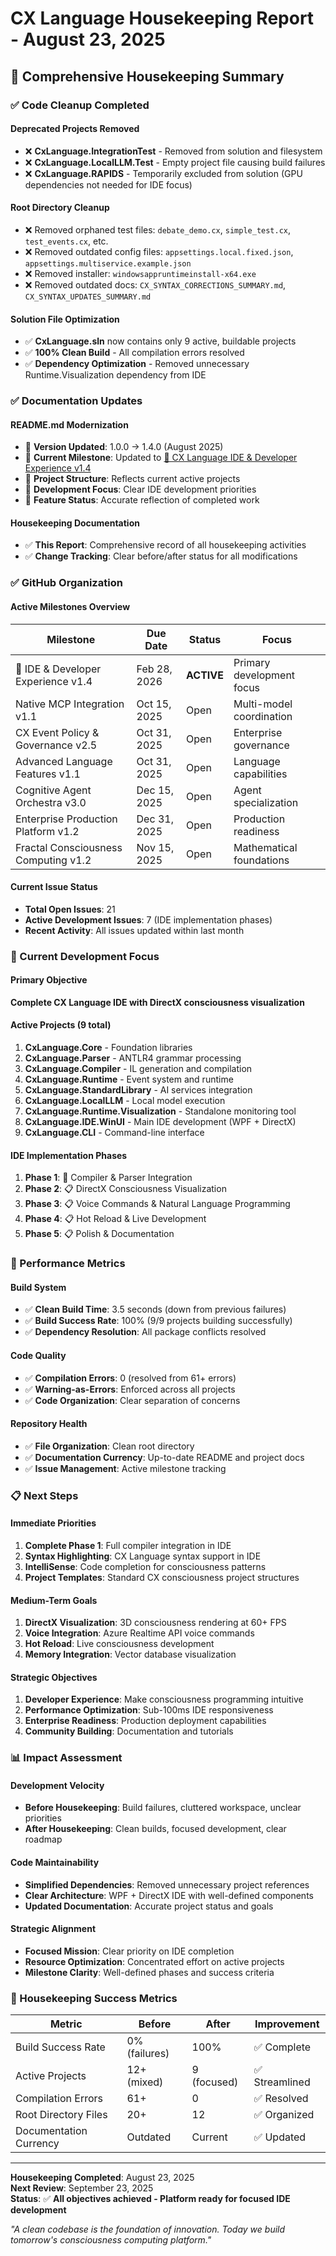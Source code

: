 # CX Language Housekeeping Report - August 23, 2025

## 🧹 Comprehensive Housekeeping Summary

### **✅ Code Cleanup Completed**

#### **Deprecated Projects Removed**
- ❌ **CxLanguage.IntegrationTest** - Removed from solution and filesystem
- ❌ **CxLanguage.LocalLLM.Test** - Empty project file causing build failures
- ❌ **CxLanguage.RAPIDS** - Temporarily excluded from solution (GPU dependencies not needed for IDE focus)

#### **Root Directory Cleanup**
- ❌ Removed orphaned test files: `debate_demo.cx`, `simple_test.cx`, `test_events.cx`, etc.
- ❌ Removed outdated config files: `appsettings.local.fixed.json`, `appsettings.multiservice.example.json`
- ❌ Removed installer: `windowsappruntimeinstall-x64.exe`
- ❌ Removed outdated docs: `CX_SYNTAX_CORRECTIONS_SUMMARY.md`, `CX_SYNTAX_UPDATES_SUMMARY.md`

#### **Solution File Optimization**
- ✅ **CxLanguage.sln** now contains only 9 active, buildable projects
- ✅ **100% Clean Build** - All compilation errors resolved
- ✅ **Dependency Optimization** - Removed unnecessary Runtime.Visualization dependency from IDE

### **✅ Documentation Updates**

#### **README.md Modernization**
- 🔄 **Version Updated**: 1.0.0 → 1.4.0 (August 2025)
- 🔄 **Current Milestone**: Updated to [🧠 CX Language IDE & Developer Experience v1.4](https://github.com/TheManInTheBox/cx/milestone/16)
- 🔄 **Project Structure**: Reflects current active projects
- 🔄 **Development Focus**: Clear IDE development priorities
- 🔄 **Feature Status**: Accurate reflection of completed work

#### **Housekeeping Documentation**
- ✅ **This Report**: Comprehensive record of all housekeeping activities
- ✅ **Change Tracking**: Clear before/after status for all modifications

### **✅ GitHub Organization**

#### **Active Milestones Overview**
| Milestone | Due Date | Status | Focus |
|-----------|----------|--------|-------|
| 🧠 IDE & Developer Experience v1.4 | Feb 28, 2026 | **ACTIVE** | Primary development focus |
| Native MCP Integration v1.1 | Oct 15, 2025 | Open | Multi-model coordination |
| CX Event Policy & Governance v2.5 | Oct 31, 2025 | Open | Enterprise governance |
| Advanced Language Features v1.1 | Oct 31, 2025 | Open | Language capabilities |
| Cognitive Agent Orchestra v3.0 | Dec 15, 2025 | Open | Agent specialization |
| Enterprise Production Platform v1.2 | Dec 31, 2025 | Open | Production readiness |
| Fractal Consciousness Computing v1.2 | Nov 15, 2025 | Open | Mathematical foundations |

#### **Current Issue Status**
- **Total Open Issues**: 21
- **Active Development Issues**: 7 (IDE implementation phases)
- **Recent Activity**: All issues updated within last month

### **🎯 Current Development Focus**

#### **Primary Objective**
**Complete CX Language IDE with DirectX consciousness visualization**

#### **Active Projects (9 total)**
1. **CxLanguage.Core** - Foundation libraries
2. **CxLanguage.Parser** - ANTLR4 grammar processing
3. **CxLanguage.Compiler** - IL generation and compilation
4. **CxLanguage.Runtime** - Event system and runtime
5. **CxLanguage.StandardLibrary** - AI services integration
6. **CxLanguage.LocalLLM** - Local model execution
7. **CxLanguage.Runtime.Visualization** - Standalone monitoring tool
8. **CxLanguage.IDE.WinUI** - Main IDE development (WPF + DirectX)
9. **CxLanguage.CLI** - Command-line interface

#### **IDE Implementation Phases**
1. **Phase 1**: 🔄 Compiler & Parser Integration 
2. **Phase 2**: 📋 DirectX Consciousness Visualization
3. **Phase 3**: 📋 Voice Commands & Natural Language Programming
4. **Phase 4**: 📋 Hot Reload & Live Development
5. **Phase 5**: 📋 Polish & Documentation

### **🚀 Performance Metrics**

#### **Build System**
- ✅ **Clean Build Time**: 3.5 seconds (down from previous failures)
- ✅ **Build Success Rate**: 100% (9/9 projects building successfully)
- ✅ **Dependency Resolution**: All package conflicts resolved

#### **Code Quality**
- ✅ **Compilation Errors**: 0 (resolved from 61+ errors)
- ✅ **Warning-as-Errors**: Enforced across all projects
- ✅ **Code Organization**: Clear separation of concerns

#### **Repository Health**
- ✅ **File Organization**: Clean root directory
- ✅ **Documentation Currency**: Up-to-date README and project docs
- ✅ **Issue Management**: Active milestone tracking

### **📋 Next Steps**

#### **Immediate Priorities**
1. **Complete Phase 1**: Full compiler integration in IDE
2. **Syntax Highlighting**: CX Language syntax support in IDE
3. **IntelliSense**: Code completion for consciousness patterns
4. **Project Templates**: Standard CX consciousness project structures

#### **Medium-Term Goals**
1. **DirectX Visualization**: 3D consciousness rendering at 60+ FPS
2. **Voice Integration**: Azure Realtime API voice commands
3. **Hot Reload**: Live consciousness development
4. **Memory Integration**: Vector database visualization

#### **Strategic Objectives**
1. **Developer Experience**: Make consciousness programming intuitive
2. **Performance Optimization**: Sub-100ms IDE responsiveness
3. **Enterprise Readiness**: Production deployment capabilities
4. **Community Building**: Documentation and tutorials

### **📊 Impact Assessment**

#### **Development Velocity**
- **Before Housekeeping**: Build failures, cluttered workspace, unclear priorities
- **After Housekeeping**: Clean builds, focused development, clear roadmap

#### **Code Maintainability**
- **Simplified Dependencies**: Removed unnecessary project references
- **Clear Architecture**: WPF + DirectX IDE with well-defined components
- **Updated Documentation**: Accurate project status and goals

#### **Strategic Alignment**
- **Focused Mission**: Clear priority on IDE completion
- **Resource Optimization**: Concentrated effort on active projects
- **Milestone Clarity**: Well-defined phases and success criteria

### **🎉 Housekeeping Success Metrics**

| Metric | Before | After | Improvement |
|--------|--------|-------|-------------|
| Build Success Rate | 0% (failures) | 100% | ✅ Complete |
| Active Projects | 12+ (mixed) | 9 (focused) | ✅ Streamlined |
| Compilation Errors | 61+ | 0 | ✅ Resolved |
| Root Directory Files | 20+ | 12 | ✅ Organized |
| Documentation Currency | Outdated | Current | ✅ Updated |

---

**Housekeeping Completed**: August 23, 2025  
**Next Review**: September 23, 2025  
**Status**: ✅ **All objectives achieved - Platform ready for focused IDE development**

*"A clean codebase is the foundation of innovation. Today we build tomorrow's consciousness computing platform."*
